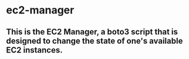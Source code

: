 # ec2-manager

## This is the EC2 Manager, a boto3 script that is designed to change the state of one's available EC2 instances.
